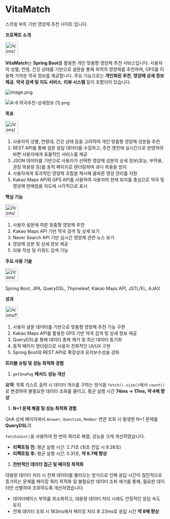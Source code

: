 # VitaMatch
스프링 부트 기반 영양제 추천 사이트 입니다.

**프로젝트 소개**

<aside>
<img src="/icons/command-line_lightgray.svg" alt="/icons/command-line_lightgray.svg" width="40px" />

**VitaMatch**는 **Spring Boot**를 활용한 개인 맞춤형 영양제 추천 서비스입니다. 사용자의 성별, 연령, 건강 상태를 기반으로 설문을 통해 최적의 영양제를 추천하며, GPS를 이용해 가까운 약국 정보를 제공합니다. 주요 기능으로는 **개인화된 추천**, **영양제 상세 정보 제공**, **약국 검색 및 지도 서비스**, **리뷰 시스템** 등이 포함되어 있습니다.

![image.png](https://prod-files-secure.s3.us-west-2.amazonaws.com/24897b8e-6e97-4a7e-9a81-89d0dd017f08/735f61c5-a1f4-468a-8049-cf3234fd7823/95612623-be82-4855-8493-8da962c3ce94.png)

![A-6.약국추천-상세정보 (1).png](https://prod-files-secure.s3.us-west-2.amazonaws.com/24897b8e-6e97-4a7e-9a81-89d0dd017f08/9dbc7cf6-f2db-4d88-802a-ca0a32d42423/A-6.%EC%95%BD%EA%B5%AD%EC%B6%94%EC%B2%9C-%EC%83%81%EC%84%B8%EC%A0%95%EB%B3%B4_(1).png)

</aside>

**목표**

<aside>
<img src="/icons/golf_green.svg" alt="/icons/golf_green.svg" width="40px" />

1. 사용자의 성별, 연령대, 건강 상태 등을 고려하여 개인 맞춤형 영양제 성분을 추천
2. REST API를 통해 설문 응답 데이터를 수집하고, 추천 엔진에 실시간으로 반영하여 바쁜 사용자에게  효율적인 서비스를 제공
3. JSON 데이터를 기반으로 사용자가 선택한 영양제 성분의 상세 정보(효능, 부작용, 권장 복용량 등)를 동적 페이지로 렌더링하여 과다 복용을 방지
4. 사용자에게 효과적인 영양제 조합을 제시해 올바른 영양 관리를 지원
5. Kakao Maps API와 GPS API를 사용하여 사용자의 현재 위치를 중심으로 약국 및 영양제 판매점을 지도에 시각적으로 표시
</aside>

**핵심 기능** 

<aside>
<img src="/icons/apron_yellow.svg" alt="/icons/apron_yellow.svg" width="40px" />

1. 사용자 설문에 따른 맞춤형 영양제 추천
2. Kakao Maps API 기반 약국 검색 및 상세 보기
3. Naver Search API 기반 실시간 영양제 관련 뉴스 보기
4. 영양제 성분 및 상세 정보 제공
5. 리뷰 작성 및 키워드 검색 기능
</aside>

**주요 사용 기술**

<aside>
<img src="/icons/battery-charging_blue.svg" alt="/icons/battery-charging_blue.svg" width="40px" />

Spring Boot, JPA, QueryDSL, Thymeleaf, Kakao Maps API, JSTL/EL, AJAX

</aside>

**성과**

<aside>
<img src="/icons/flag-swallowtail_purple.svg" alt="/icons/flag-swallowtail_purple.svg" width="40px" />

1. 사용자 설문 데이터를 기반으로 맞춤형 영양제 추천 기능 구현
2. Kakao Maps API를 활용한 GPS 기반 약국 검색 및 상세 정보 제공
3. QueryDSL을 통해 데이터 중복 제거 및 최신 데이터 동기화
4. 동적 페이지 렌더링으로 사용자 친화적인 UI/UX 구현
5. Spring Boot와 REST API로 확장성과 유지보수성을 강화
</aside>

**트러블 슈팅 및 성능 최적화 경험**

<aside>

1. `getQnaPag` **메서드 성능 개선**

**요약**: 목록 리스트 출력 시 데이터 개수를 구하는 방식을 `fetch().size()`에서 `count()`로 변경하여 불필요한 데이터 조회를 줄이고, 평균 실행 시간 **74ms → 17ms, 약 4배 향상**

1. **N+1 문제 해결 및 성능 최적화 경험**

QnA 상세 페이지에서 `Answer`, `Question`, `Member` 연관 조회 시 발생한 N+1 문제를 **QueryDSL**의

`fetchJoin()`을 사용하여 한 번의 쿼리로 해결, 성능을 크게 개선하였습니다.

- **리팩토링 전:** 평균 실행 시간: 2.71초 (최초 진입 시 8.26초)
- **리팩토링 후:** 평균 실행 시간: 0.31초, **약 8.7배 향상**

1. **전반적인 데이터 접근 및 페이징 최적화**

대용량 데이터 처리 시 전체 데이터를 불러오는 방식으로 인해 응답 시간이 점진적으로 증가하는 문제를 페이징 쿼리 최적화 및 불필요한 데이터 조회 제거를 통해, 필요한 데이터만 선별하여 조회하도록 개선하였습니다. 

- 데이터베이스 부하를 최소화하고, 대용량 데이터 처리 시에도 안정적인 응답 속도 유지
- 전체 데이터 조회 시 183ms에서 페이징 처리 후 23ms로 응답 시간 **약 8배 향상**
</aside>
